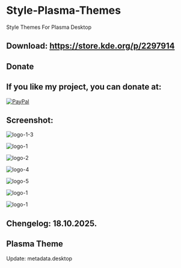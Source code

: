 # Style-Plasma-Themes

Style Themes For Plasma Desktop

Download: https://store.kde.org/p/2297914
------------------------------------------


<html>
  <head>
    <meta charset="utf-8" />
  </head>
  <body>
    <h2>Donate</h2>
    <h2>If you like my project, you can donate at:</h2>
    <a href="https://www.paypal.com/paypalme/VesnaLazic">
    <img src="PayPal.png" alt="PayPal" />
    </a>
  </body>
</html>


Screenshot:
-----------

![logo-1-3](https://github.com/user-attachments/assets/909282f9-e085-4494-bb81-51c532e5bd87)

![logo-1](https://github.com/user-attachments/assets/ca4cd514-0b5f-4716-8e20-ccda7960e7be)

![logo-2](https://github.com/user-attachments/assets/e83a1862-1fde-480e-9ff9-aa12ba6c4059)

![logo-4](https://github.com/user-attachments/assets/2fc92acd-39f5-48a6-9754-d1acc50f04ad)

![logo-5](https://github.com/user-attachments/assets/f60b96e7-c130-44fa-8701-2d4234dbd127)

![logo-1](https://github.com/user-attachments/assets/e7a951cb-39e7-4794-8c3d-6ea3053d459f)

![logo-1](https://github.com/user-attachments/assets/3d3bdcab-fbaf-4aa2-b1af-b2a23f104d37)


Chengelog: 18.10.2025.
----------------------

Plasma Theme
------------

Update: metadata.desktop
